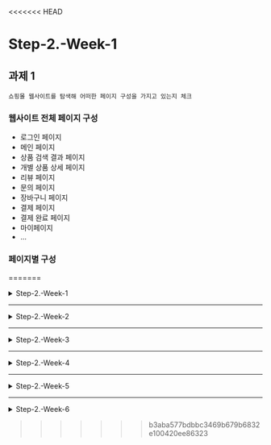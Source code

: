 <<<<<<< HEAD
# Step-2.-Week-1

## 과제 1

`쇼핑몰 웹사이트를 탐색해 어떠한 페이지 구성을 가지고 있는지 체크`

### 웹사이트 전체 페이지 구성 

- 로그인 페이지
- 메인 페이지
- 상품 검색 결과 페이지
- 개별 상품 상세 페이지
- 리뷰 페이지 
- 문의 페이지 
- 장바구니 페이지
- 결제 페이지
- 결제 완료 페이지
- 마이페이지
- ...


### 페이지별 구성

=======
<details>
<summary>Step-2.-Week-1</summary>
<div>
  
## 카카오 테크 캠퍼스 2단계 - FE - 1주차 클론 과제

</br>

## **과제명**
```
1. 쇼핑몰 웹사이트 탐색을 통한 페이지 구성
2. UI 컴포넌트의 명칭과 사용법 익히기
```
</br>

## **과제 설명**

✅**과제 1.**
```
쇼핑몰 웹사이트를 탐색해 어떠한 페이지 구성을 가지고 있는지 체크합니다. 
대부분의 쇼핑몰은 다음의 페이지 구성을 가지고 있습니다.

- 메인 페이지
- 상품 검색 결과 페이지
- 개별 상품 상세 페이지
- 주문 목록 페이지
- 결제 페이지
- 결제 완료 페이지
- 장바구니 페이지
- ...

이와 같이 위의 서비스가 동작하는데 필수적인 페이지가 무엇이 있고, 해당 페이지에서 어떠한 기능이 구현되어야 하는지 작성하세요. 
그리고 어떠한 디렉터리 구조로 프로젝트를 진행할지 작성해주세요. (README.md 파일에 작성)
```

```
README.md의 예시 형식입니다. 아래를 참고해 작성해주세요. 
각 페이지마다 핵심 기능, 기능 상세 설명, 인터페이스 요구사항이 어떤 것이 있을지 고민해서 작성해주세요.

###예시

#페이지별 구성
>>>>>>> b3aba577bdbbc3469b679b6832e100420ee86323
1. 로그인 페이지
- 핵심 기능: 로그인 요청 및 사용자 로그인 정보 저장
- 기능 상세 설명: 이메일과 비밀번호를 이용해 로그인을 진행하고, 이에 대한 상태 처리를 합니다.
- 인터페이스 요구사항: 이메일 또는 비밀번호에 들어온 값이 적합하지 않은 경우 적절한 알림을 보냅니다. 
<<<<<<< HEAD

2. 메인 페이지
- 핵심 기능: 처음 보이는 페이지로 전면 배너, 상품 사진과 상품 명/가격, 로고 등을 보여준다.
- 기능 상세 설명: 상품, 배너, 로그인 버튼 등 클릭 시 적절히 해당 페이지로 이동시켜준다.
- 인터페이스 요구사항: 찜하기, 공유하기 등 로그인이 필요한 경우 로그인 페이지로 넘어가야 하고
상품 명이 길 경우 핵심적인 내용만 보여준다.


3. 상품 검색 결과 페이지
- 핵심 기능: 상품명 검색 및 해당 상품 페이지 요청, 결과를 보여줌 
- 기능 상세 설명
	1) 검색 아이콘을 눌렀을 때 검색 바가 열리고 최근 검색해본 결과가 보인다. 
	2) 사용자가 검색 바에 검색어를 입력했을 때 연관 상품이 뜬다.
	3) 사용자가 상품을 검색하면 그 단어가 포함된 모든 상품의 조회 결과가 보여진다.
	4) 검색 결과에 대한 정렬은 사용자가 선택할 수 있고, 디폴트는 랭킹순으로 한다.
	5) 카테고리를 두어 무료배송상품, 가격대를 선정하여 사용자가 검색 결과를 필터링할 수 있다.
- 인터페이스 요구사항
	1) 사용자가 검색 결과 중 어떤 상품을 클릭하면 해당 제품의 상세 페이지를 볼 수 있다.
	2) 찜하기를 눌렀을 때 비회원일 경우 로그인 화면이 뜬다

4. 개별 상품 페이지
- 핵심 기능: 해당 상품의 이미지와 가격, 제품이름, 상세정보를 보여줌
- 기능 상세 설명
	1) 해당하는 상품에 대한 이미지, 제품이름, 상세정보, 리뷰 수, 문의 수를 보여준다.
	2) 스크롤을 내리면 기본적으로 상세 정보가 보여지고, 사용자는 리뷰나 문의를 클릭할 수 있다.
	3) 페이지의 하단에서는 해당 제품과 연관된 상품을 보여준다.
- 인터페이스 요구사항
	1) 구매하기를 누르면 결제 페이지로 이동한다.
	2) 리뷰 수를 누르면 다른 사용자가 남긴 리뷰를 볼 수 있는 페이지로 이동한다.
	3) 문의 수를 누르면 다른 사용자가 남긴 문의를 볼 수 있는 페이지로 이동한다.

5. 리뷰 페이지
- 핵심 기능 : 다른 구매자의 별점과 사진, 글을 볼 수 있다.
- 기능 상세 설명
	1) 다른 구매자가 올린 별점, 사진, 글을 볼 수 있다.
	2) 다른 구매자의 상품 옵션을 볼 수 있다.
	3) 리뷰 정렬의 기본 값은 추천순 이고, 최신순, 별점 높은 순, 별점 낮은 순을 사용자가 선택할 수 있다.
	4) 추천순은 사진 첨부, 리뷰 글자수, 최신 작성일, 별점, 도움돼요 수 등을 기준으로 점수화하여 정렬한다.
	5) 카테고리를 둬서 기본값은 전체 리뷰고, 사용자가 자신의 옵션에 맞게 필터링해서 볼 수 있다.
- 인터페이스 요구사항: '도움돼요'를 누를 경우 도움돼요 숫자가 올라간다.

6. 문의 페이지
- 핵심 기능 : 문의를 작성할 수 있고, 다른 구매자가 작성한 문의를 볼 수 있다.
- 기능 상세 설명
	1) 문의를 작성할 수 있고 문의 작성시, 비밀글로 작성하여 다른 사용자가 보지 못하게 막을 수 있다.
	2) 내 문의글만 필터링 해서 볼 수 있다.
	3) 카테고리를 둬서 문의를 필터링 해서 볼 수 있다. (상품문의, 배송문의, 교환 및 환불, 반품, 기타)
- 인터페이스 요구사항 : 글쓰기를 누르면 문의글을 작성할 수 있는 페이지가 보인다.

7. 장바구니 페이지
- 핵심 기능: 사용자가 구매 직전에 담아놓은 상품이 최신순으로 보인다.
- 기능 상세 설명: 사용자가 구매 전에 담아놓은 상품을 보고 전체를 모두 구매할 지, 일부만 구매할 지 선택할 수 있다.
- 인터페이스 요구사항
	1) 장바구니에 담긴 상품이 없을 경우, 이전화면으로 돌아가거나 메인 페이지로 이동할 수 있는 버튼이 뜬다. 
	2) 장바구니에서 상품을 선택하여 결제하기를 누르면 결제 페이지로 이동할 수 있다.

8. 결제하기 페이지
- 핵심 기능: 사용자가 결제하기 페이지에 있는 상품을 결재할 수 있다.
- 기능 상세 설명: 사용자의 배송지와 배송 요구사항을 입력받은 후 결제할 수 있는 창이 뜬다.
- 인터페이스 요구사항: 결제가 완료되면 결제완료 페이지가, 결제가 실패되면 장바구니 페이지로 돌아간다.

9. 결제 완료 페이지
- 핵심 기능: 사용자에게 결제가 완료됐음을 보여주는 기능
- 기능 상세 설명: 사용자가 구메한 목록을 보여주고 해당 상품이 구매가 완료되었음을 사용자에게 알려준다.
- 인터페이스 요구사항: 사용자가 구매한 목록을 클릭하면 제품의 배송 정보를 볼 수 있다.

10. 마이페이지
- 핵심 기능: 사용자의 주문내역, 포인트 찜한 상품을 볼 수 있다.
- 기능 상세 설명
	1) 진행중인 주문 내역에 들어가면 결제완료, 배송요청, 배송준비중, 배송중, 배송완료 순으로 구매한 제품의 현황을 보여준다.
	2) 사용자의 포인트와 쿠폰 내역을 보여준다.
	3) 사용자가 제품을 보면서 찜해놓은 상품의 목록, 최근 본 상품을 확인할 수 있다.
- 인터페이스 요구사항: 찜한 상품과 장바구니는 다르며, 찜한 상품에서 장바구니로 제품을 옮길 수 있고 바로 구매 또한 가능하다.

### 디렉터리 구조
```
    -/public : 정적 파일이 포함되는 곳으로, 컴파일이 필요 없는 파일들
        - index.html
    -/src
        -/components : 커스텀 컴포넌트
            -Footer.jsx
            -Sidebar.jsx
            - ...
        -/assets : 이미지, 폰트와 같은 파일이 저장 
        -/hooks : 커스텀 훅
        -/pages : react router 등을 이용해 라우팅 적용할 때 페이지 컴포넌트를 위치
            -Main.js
            -Shop.js
            -Login,Logout.js
            -Review.js
            -Pay.js
            -Search.js
            - ...
        -/styles : css 파일들이 포함되는 폴더
        -/services : api관련 로직의 모듈 파일이 위치 
        -/utils : 정규표현식 패턴이나 공통함수 등 공통으로 사용하는 유틸 파일들 위치 
```
=======
-- ...

#디렉터리 구조
- public
- src
- components
- hooks
- routes
- styles
- dto
- ...
```

</br>

✅**과제 2.**

```
프론트 개발자가 다른 프론트 개발자와 소통 및 UI 디자이너와 소통하는데 필수적인 UI 컴포넌트의 명칭과 사용법을 익힙니다.
수업시간에 배운 컴포넌트의 명칭과 사용법 이외에 대표적인 UI 라이브러리 홈페이지를 조사해보면 수많은 컴포넌트가 어떤식으로 동작하는지 확인할 수 있습니다.
리액트 프로젝트를 생성하고, 토스트, 브래드크럼, 캐러셀, 라디오버튼, 토글버튼, 체크리스트를 UI 라이브러리가 아닌 자신만의 방식으로 스타일링하고 상태 관리를 적용해 코드를 작성하세요.
작성된 코드는 레퍼지토리에 업로드하여 멘토님에게 전달해주세요.
```

</br>

✅**과제 3.**

```
각 컴포넌트를 시현해 볼 수 있는 페이지를 만드세요. 
하나의 페이지에 모든 컴포넌트를 둬도 좋고, 각 페이지별로 분리해도 괜찮습니다.
```

</br>

## **과제 상세 : 수강생들이 과제를 진행할 때, 유념해야할 것**
```
1. README.md 파일은 동료 개발자에게 프로젝트에 쉽게 랜딩하도록 돕는 중요한 소통 수단입니다. 
해당 프로젝트에 대해 아무런 지식이 없는 동료들에게 설명하는 것처럼 쉽고, 간결하게 작성해주세요.

2. 좋은 개발자는 디자이너, 기획자, 마케터 등 여러 포지션에 있는 분들과 소통을 잘합니다. 
UI 컴포넌트의 명칭과 이를 구현하는 능력은 필수적인 커뮤니케이션 스킬이자 필요사항이니 어떤 상황에서 해당 컴포넌트를 사용하면 좋을지 고민하며 코드를 작성해보세요.
```
</br>

## **코드리뷰 관련: PR시, 아래 내용을 포함하여 코멘트 남겨주세요.**
**1. PR 제목과 내용을 아래와 같이 작성 해주세요.**

>- PR 제목 : 부산대FE_라이언_1주차 과제

</br>

</div>
</details>

---

<details>
<summary>Step-2.-Week-2</summary>
<div>

## 카카오 테크 캠퍼스 2단계 - FE - 2주차 클론 과제
</br>

## **과제명**
```
1. 코드 디자인 패턴과 상태 관리
```
</br>

## **과제 설명**

✅**과제 1. 아토믹 컴포넌트 디자인 패턴 사용** 
```
- 회원가입, 로그인 페이지 개발에 필요한 컴포넌트를 아토믹 디자인 패턴을 사용해 작성하세요.
- 작성한 컴포넌트는 사용의 편의성을 위해 Props에 적절한 주석을 달아주세요.
```

</br>

✅**과제 2. 회원 가입, 로그인 페이지 개발** 

```
- 백엔드 API 문서를 참고하여 회원가입, 로그인 페이지를 개발하세요.
- 각 페이지에는 적합한 값이 입력되도록 하고, 적절하지 않은 값이 들어온 경우 API 요청을 보내기 전에 프론트에서 에러 캐칭을 해주세요.
- 회원가입, 로그인 후에는 메인 페이지로 리다이렉트하세요.
- API 응답 과정에서 로그인이 실패하는 경우, 회원가입이 실패한 경우에 대해서 에러 캐칭도 적용해야 합니다.
```

</br>

✅**과제 3. 상태관리 모듈 적용** 

```
- 로그인 후에 사용자의 정보를 상태관리 모듈을 하나 선정해 저장하고 불러올 수 있도록 코드를 작성하세요.
- 사용자가 로그인 상태일 때는 GNB 영역에 로그인 버튼이 보이면 안됩니다.
- 로그아웃시 상태를 초기화하세요.
- 새로고침 시에도 상태를 잃지 않고 유지해야 합니다.
- 일정한 시간이 지나면 로그인 유지가 끝나도록 설정하세요.(예: 1일)
```

</br>

## **과제 상세 : 수강생들이 과제를 진행할 때, 유념해야할 것**
```
1. 아토믹 컴포넌트를 작성할 때 Atoms, Molecules에 반드시 특정한 컴포넌트가 들어갈 필요는 없습니다. 개발자의 주관이 들어갈 수 있는 부분이니 적절한 뎁스로 나누어보세요.

2. API 요청을 보내고, 응답 받을 때 성공 케이스만 생각해 코드를 작성하는 경우가 많습니다. 숨은 에러 케이스는 없을지 한 번 더 고민해보세요.

3. 상태 관리 모듈은 자신이 써보고 싶은 어떤 모듈이던 상관 없습니다. 모듈을 사용해보면서 모듈에 들어가는 미들웨어나 툴도 사용해보세요.
```
</br>

## **코드리뷰 관련: PR시, 아래 내용을 포함하여 코멘트 남겨주세요.**
**1. PR 제목과 내용을 아래와 같이 작성 해주세요.**

>- PR 제목 : 부산대FE_라이언_2주차 과제

</br>

**2. PR 내용 :**

>- 코드 작성하면서 어려웠던 점
>- 코드 리뷰 시, 멘토님이 중점적으로 리뷰해줬으면 하는 부분


</div>
</details>

---

<details>
<summary>Step-2.-Week-3</summary>
<div>

## 카카오 테크 캠퍼스 2단계 - FE - 3주차 클론 과제
</br>

## **과제명**
```
1. 비동기 통신 활용과 레이아웃
```
</br>

## **과제 설명**

✅**과제 1. 상품 목록 페이지 개발**
```
- 백엔드 API 문서를 참고하여 상품 목록 페이지를 개발하세요.
- 페이지네이션을 이용해 페이지 값을 증가시켜가며 조회될 수 있도록 코드를 작성해주세요. 
- 데이터 로딩 과정에 로더를 구현하세요.
- 데이터 불러오기를 할 때 react-query를 사용해보세요.
```

</br>

✅**과제 2. 스켈레톤과 로더**

```
- 컴포넌트에 props를 전달해 데이터 로딩 중 스켈레톤 또는 로더가 적용될 수 있도록 코드를 작성해보세요.
- 상품 목록 카드에 스켈레톤을 적용하세요.
- 페이지 전체에 대한 로딩이 진행될 때는 글로벌 로더를 적용해보세요.(적절한 모듈을 찾아 적용해도 좋습니다.)
```

</br>

✅**과제 3. 백엔드 상태 코드 반응**

```
- API 응답에 대해 전처리 하는 코드를 작성해보세요.
- 200, 300, 400, 500번 대의 상태 코드별 에러 캐칭이 필요한 경우라면 해당 함수에서 먼저 실행되도록 코드를 작성합니다.
- react-query에서 전처리하는 방식이 있다면 해당 방식을 적용하거나 또는 별도의 함수나 클래스를 만들어 관리를 시도해보면 됩니다.
```

</br>

## **과제 상세 : 수강생들이 과제를 진행할 때, 유념해야할 것**
```
1. 스켈레톤과 로더를 바텀부터 만들기보단 Codepen 등을 참고해 구현하고, Props를 통한 실제 적용에 집중해주세요.
2. 과제 3번을 해결할 때 Facade pattern을 참고해보세요.
3. 과제 1번을 해결할 때 react-query를 사용해보되 전체 프로젝트에 react-query를 적용할 필요는 없습니다. 하나 이상의 API 요청에 적용해보세요.
```
</br>

## **코드리뷰 관련: PR시, 아래 내용을 포함하여 코멘트 남겨주세요.**
**1. PR 제목과 내용을 아래와 같이 작성 해주세요.**

>- PR 제목 : 부산대FE_라이언_3주차 과제

</br>

**2. PR 내용 :**

>- 코드 작성하면서 어려웠던 점
>- 코드 리뷰 시, 멘토님이 중점적으로 리뷰해줬으면 하는 부분


</div>
</details>

---

<details>
<summary>Step-2.-Week-4</summary>
<div>
  
## 카카오 테크 캠퍼스 2단계 - FE - 4주차 클론 과제
</br>

## **과제명**
```
상세 페이지 개발과 라이브러리
```
</br>

## **과제 설명**

✅**과제 1. 상품 상세 페이지 개발**
```
- 백엔드 API 문서를 참고하여 상품 상세 페이지를 개발하세요.
- 한 개의 UI 라이브러리를 선정해 사용해보세요. 
- 적절하지 않은 상품 ID 값이 들어오거나 찾을 수 없는 상품일 때 404 페이지 또는 "상품을 찾을 수 없습니다."라는 메시지가 있는 페이지로 이동될 수 있도록 코드를 작성하세요.
- 데이터 로딩이 완료될 때까지 로더를 적용하세요.
- '장바구니 담기' 버튼과 '구매' 버튼을 나누어 배치하세요.
```

</br>

✅**과제 2. 장바구니 페이지 개발**

```
- 백엔드 API 문서를 참고하여 장바구니 페이지를 개발하세요.
- 담아둔 상품에 대해 조회, 수량 변경, 항목 삭제가 구현되어야 합니다.
- '결제하기' 버튼을 만들고, 클릭시 결제 페이지로 이동될 수 있도록 개발하세요.
- 다른 모든 페이지와 마찬가지로 비동기 데이터 요청이 발생하니 로더 또는 스켈레톤을 통해 장바구니 목록을 불러올 때 로딩 상태를 표시하세요.
```

</br>

## **과제 상세 : 수강생들이 과제를 진행할 때, 유념해야할 것**
```
1. UI 라이브러리를 사용할 때 모든 구성요소에 UI 라이브러리의 규칙을 적용할 필요는 없습니다. UI 라이브러리의 사용법을 익히고, 하나 이상의 컴포넌트에 적용해봅니다.
```
</br>

## **코드리뷰 관련: PR시, 아래 내용을 포함하여 코멘트 남겨주세요.**
**1. PR 제목과 내용을 아래와 같이 작성 해주세요.**

>- PR 제목 : 부산대FE_라이언_4주차 과제

</br>

**2. PR 내용 :**

>- 코드 작성하면서 어려웠던 점
>- 코드 리뷰 시, 멘토님이 중점적으로 리뷰해줬으면 하는 부분


</div>
</details>

---

<details>
<summary>Step-2.-Week-5</summary>
<div>

## 카카오 테크 캠퍼스 2단계 - FE - 5주차 클론 과제
</br>

## **과제명**
```
주문 결제 개발 
```
</br>

## **과제 설명**

✅**과제 1. 주문 결제 페이지 개발**
```
- 백엔드 API 문서를 참고하여 주문 결제 페이지를 개발하세요.
- 결제 페이지에서는 결제 전 결제 상세 정보에 대한 데이터를 조회하고, 결제를 확정하는 기능 2가지에 중점을 둡니다.
```

</br>

✅**과제 2. 테스트 결제**

```
- 한 개의 PG 서비스 또는 PG 서비스를 돕는 서드파티 앱을 사용해 개발합니다.
- 테스트 환경에서 결제를 성공해야 합니다.
- 결제가 실패하는 경우(잔고 부족, 결제 정보 불일치 등)에 대해 에러 캐칭을 적용하세요.
- 다양한 에러 상황에 대해 주석으로 에러 상황과 대응 방식을 설명해주세요.
```

</br>

## **과제 상세 : 수강생들이 과제를 진행할 때, 유념해야할 것**
```
1. 결제를 구현할 때 새로운 모듈을 학습하는데 있어서 생각보다 시간 소요가 클 것입니다. 또한 몇몇의 PG사에서 제공하는 SDK의 경우 리액트와 호환성이 나쁜 경우도 있습니다. 
2. 테스트 결제시에 실제 비용이 나가는 것처럼 보이는 경우도 있습니다. PG사마다 정책이 다르지만 대부분 테스트 금액은 1일 이내로 환급받는 구조입니다.
3. 결제시에는 생각보다 많은 데이터를 하나의 페이로드에 담아 전달해야 합니다. 이 과정에서 데이터가 적절하지 않은 값이 들어갈 가능성이 높고, 코드가 복잡해질 수 있습니다. 기능 단위를 나누어 함수형 프로그래밍을 시도해보는게 도움이 될 수 있습니다.
```
</br>

## **코드리뷰 관련: PR시, 아래 내용을 포함하여 코멘트 남겨주세요.**
**1. PR 제목과 내용을 아래와 같이 작성 해주세요.**

>- PR 제목 : 부산대FE_라이언_5주차 과제

</br>

**2. PR 내용 :**

>- 코드 작성하면서 어려웠던 점
>- 코드 리뷰 시, 멘토님이 중점적으로 리뷰해줬으면 하는 부분


</div>
</details>


---


<details>
<summary>Step-2.-Week-6</summary>
<div>

## 카카오 테크 캠퍼스 2단계 - FE - 6주차 클론 과제
</br>

## **과제명**
```
프로젝트 마무리
```
</br>

## **과제 설명**

✅**과제 1. 배포**
```
- Netlify를 통해 배포를 진행합니다.
- 계정을 생성하고 자신의 레포지토리를 연결해 배포합니다.
- 배포 레벨에서 사용될 환경 변수는 인스턴스에 적용되도록 직접 설정해줍니다.
- 배포에 사용될 브랜치는 개발 브랜치와 꼭 분리합니다.
```

</br>

✅**과제 2. 프로젝트 마무리**

```
- 모든 핵심 기능이 정상 작동되도록 숨은 버그와 기능을 점검합니다.
- 특정한 파일이 너무 크다면, 코드 내의 함수를 다른 파일로 옮겨 import / export 하는 등 코드 리펙터링을 진행합니다.
- 개발 환경과 배포 환경 모두 버그가 없는지 체크합니다.
```

</br>

✅**과제 3.  README.md 정리**

```
- 배포한 환경에 대해 구체적인 설명을 남겨주세요.
- 포함될 내용은 배포 순서, 배포에 영향 받는 브랜치, 배포시 주의 사항, 배포 환경 등 다른 개발자가 해당 프로젝트를 인수인계 받았을 때 문제가 없도록 꼼꼼히 작성합니다.
```

</br>

## **과제 상세 : 수강생들이 과제를 진행할 때, 유념해야할 것**
```
1. 많은 서비스가 개발 레벨에서는 잘 작동하다가도 배포 단계에서 에러를 만나는 경우가 많습니다. 배포 후에 기능을 하나하나 점검해보고, 여러 환경에서 시도해보세요.

2. 배포된 환경을 하나의 브라우저에서만 테스트하지 말고, 최대한 다양한 디바이스와 브라우저에서 테스트해보세요. 삼성 브라우저, 아이폰 사파리, 데스크탑이라면 크롬, 사파리, 파이어폭스 등으로 테스트해보세요.

3. 코드를 시간이 지나서 보면 어떤 목적으로, 왜 만들었는지 알아보기 힘든 경우가 많습니다. 기본적인 내용이라 생각한 부분도 주석을 달아주세요.
```
</br>

## **코드리뷰 관련: PR시, 아래 내용을 포함하여 코멘트 남겨주세요.**
**1. PR 제목과 내용을 아래와 같이 작성 해주세요.**

>- PR 제목 : 부산대FE_라이언_6주차 과제

</br>

**2. PR 내용 :**

>- 코드 작성하면서 어려웠던 점
>- 코드 리뷰 시, 멘토님이 중점적으로 리뷰해줬으면 하는 부분


</div>
</details>

>>>>>>> b3aba577bdbbc3469b679b6832e100420ee86323
